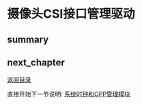 # 摄像头CSI接口管理驱动

## summary

## next_chapter

[返回目录](../README.md)

直接开始下一节说明: [系统时钟和OPP管理模块](./ch03-21.usb.md)
